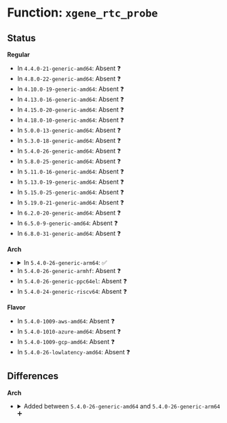 # Function: <code>xgene_rtc_probe</code>

## Status
<b>Regular</b>
<ul>
<li>
In <code>4.4.0-21-generic-amd64</code>: Absent ❓
</li>
<li>
In <code>4.8.0-22-generic-amd64</code>: Absent ❓
</li>
<li>
In <code>4.10.0-19-generic-amd64</code>: Absent ❓
</li>
<li>
In <code>4.13.0-16-generic-amd64</code>: Absent ❓
</li>
<li>
In <code>4.15.0-20-generic-amd64</code>: Absent ❓
</li>
<li>
In <code>4.18.0-10-generic-amd64</code>: Absent ❓
</li>
<li>
In <code>5.0.0-13-generic-amd64</code>: Absent ❓
</li>
<li>
In <code>5.3.0-18-generic-amd64</code>: Absent ❓
</li>
<li>
In <code>5.4.0-26-generic-amd64</code>: Absent ❓
</li>
<li>
In <code>5.8.0-25-generic-amd64</code>: Absent ❓
</li>
<li>
In <code>5.11.0-16-generic-amd64</code>: Absent ❓
</li>
<li>
In <code>5.13.0-19-generic-amd64</code>: Absent ❓
</li>
<li>
In <code>5.15.0-25-generic-amd64</code>: Absent ❓
</li>
<li>
In <code>5.19.0-21-generic-amd64</code>: Absent ❓
</li>
<li>
In <code>6.2.0-20-generic-amd64</code>: Absent ❓
</li>
<li>
In <code>6.5.0-9-generic-amd64</code>: Absent ❓
</li>
<li>
In <code>6.8.0-31-generic-amd64</code>: Absent ❓
</li>
</ul>
<b>Arch</b>
<ul>
<li>
<details>
<summary>In <code>5.4.0-26-generic-arm64</code>: ✅</summary>

```c
int xgene_rtc_probe(struct platform_device * pdev)
```

```json
{
  "name": "xgene_rtc_probe",
  "collision_type": "Unique Static",
  "inline_type": "No",
  "funcs": [
    {
      "addr": 18446603336500829800,
      "name": "xgene_rtc_probe",
      "external": false,
      "loc": "drivers/rtc/rtc-xgene.c:137",
      "file": "drivers/rtc/rtc-xgene.c",
      "inline": "seen, unknown",
      "caller_inline": [],
      "caller_func": []
    }
  ],
  "symbols": [
    {
      "addr": 18446603336500829800,
      "name": "xgene_rtc_probe",
      "section": ".text",
      "bind": "STB_LOCAL",
      "size": 504
    }
  ]
}
```
</details>
</li>
<li>
In <code>5.4.0-26-generic-armhf</code>: Absent ❓
</li>
<li>
In <code>5.4.0-26-generic-ppc64el</code>: Absent ❓
</li>
<li>
In <code>5.4.0-24-generic-riscv64</code>: Absent ❓
</li>
</ul>
<b>Flavor</b>
<ul>
<li>
In <code>5.4.0-1009-aws-amd64</code>: Absent ❓
</li>
<li>
In <code>5.4.0-1010-azure-amd64</code>: Absent ❓
</li>
<li>
In <code>5.4.0-1009-gcp-amd64</code>: Absent ❓
</li>
<li>
In <code>5.4.0-26-lowlatency-amd64</code>: Absent ❓
</li>
</ul>

## Differences
<b>Arch</b>
<ul>
<li>
<details>
<summary>Added between <code>5.4.0-26-generic-amd64</code> and <code>5.4.0-26-generic-arm64</code> ➕</summary>

```c
int xgene_rtc_probe(struct platform_device * pdev)
```
</details>
</li>
</ul>
